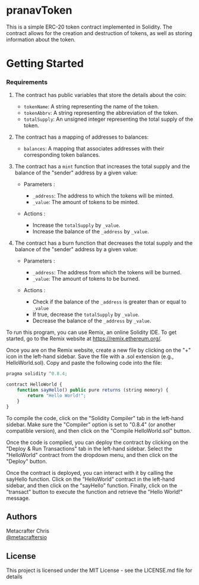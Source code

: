 # pranavToken

This is a simple ERC-20 token contract implemented in Solidity. The contract allows for the creation and destruction of tokens, as well as storing information about the token.

# Getting Started

### Requirements

 1. The contract has public variables that store the details about the coin:

    * `tokenName`:  A string representing the name of the token.
    * `tokenAbbrv`: A string representing the abbreviation of the token.
    * `totalSupply`: An unsigned integer representing the total supply of the token.


  2. The contract has a mapping of addresses to balances:

     * `balances`: A mapping that associates addresses with their corresponding token balances.

  3. The contract has a `mint` function that increases the total supply and the balance of the "sender" address by a given value:

     * Parameters :

       * `_address`: The address to which the tokens will be minted.
       * `_value`: The amount of tokens to be minted.

     * Actions :

        * Increase the `totalSupply` by `_value`.
        * Increase the balance of the `_address` by `_value`.

  4. The contract has a burn function that decreases the total supply and the balance of the "sender" address by a given value:

     * Parameters :

       * `_address`: The address from which the tokens will be burned.
       * `_value`: The amount of tokens to be burned.

     * Actions :

        * Check if the balance of the `_address` is greater than or equal to `_value`
        * If true, decrease the `totalSupply` by `_value`.
        * Decrease the balance of the `_address` by `_value`.
          


To run this program, you can use Remix, an online Solidity IDE. To get started, go to the Remix website at https://remix.ethereum.org/.

Once you are on the Remix website, create a new file by clicking on the "+" icon in the left-hand sidebar. Save the file with a .sol extension (e.g., HelloWorld.sol). Copy and paste the following code into the file:

```javascript
pragma solidity ^0.8.4;

contract HelloWorld {
    function sayHello() public pure returns (string memory) {
        return "Hello World!";
    }
}

```

To compile the code, click on the "Solidity Compiler" tab in the left-hand sidebar. Make sure the "Compiler" option is set to "0.8.4" (or another compatible version), and then click on the "Compile HelloWorld.sol" button.

Once the code is compiled, you can deploy the contract by clicking on the "Deploy & Run Transactions" tab in the left-hand sidebar. Select the "HelloWorld" contract from the dropdown menu, and then click on the "Deploy" button.

Once the contract is deployed, you can interact with it by calling the sayHello function. Click on the "HelloWorld" contract in the left-hand sidebar, and then click on the "sayHello" function. Finally, click on the "transact" button to execute the function and retrieve the "Hello World!" message.

## Authors

Metacrafter Chris  
[@metacraftersio](https://twitter.com/metacraftersio)


## License

This project is licensed under the MIT License - see the LICENSE.md file for details
